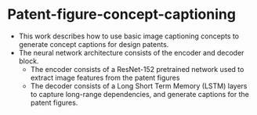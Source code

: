 # Patent-figure-concept-captioning
- This work describes how to use basic image captioning concepts to generate concept captions for design patents. 
- The neural network architecture consists of the encoder and decoder block.
  - The encoder consists of a ResNet-152 pretrained network used to extract image features from the patent figures
  - The decoder consists of a Long Short Term Memory (LSTM) layers to capture long-range dependencies, and generate captions for the patent figures.
